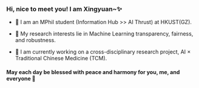 ### Hi, nice to meet you! I am Xingyuan~✨   
  

-  🤖 I am an MPhil student (Information Hub >> AI Thrust) at HKUST(GZ).  
  

- 🌱 My research interests lie in Machine Learning transparency, fairness, and robustness.  
  

- 📝 I am currently working on a cross-disciplinary research project, AI × Traditional Chinese Medicine (TCM).  
  

#### May each day be blessed with peace and harmony for you, me, and everyone 🙏  
  

<!--
**xyyccc/xyyccc** is a ✨ _special_ ✨ repository because its `README.md` (this file) appears on your GitHub profile.

Here are some ideas to get you started:

- 🔭 I’m currently working on ...
- 🌱 I’m currently learning ...
- 👯 I’m looking to collaborate on ...
- 🤔 I’m looking for help with ...
- 💬 Ask me about ...
- 📫 How to reach me: ...
- 😄 Pronouns: ...
- ⚡ Fun fact: ...
-->
